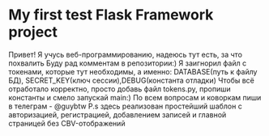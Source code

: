 # My first test Flask Framework project

Привет! Я учусь веб-программированию, надеюсь тут есть, за что похвалить
Буду рад комментам в репозитории:)
Я заигнорил файл с токенами, которые тут необходимы, а именно: DATABASE(путь к файлу БД), SECRET_KEY(ключ сессии),DEBUG(константа отладки)
Чтобы всё отработало корректно, просто добавь файл tokens.py, пропиши константы и смело запускай main:)
По всем вопросам и коворкам пиши в телеграм - @guybtw
P.s здесь реализован простейший шаблон с авторизацией, регистрацией, добавлением записей и главной страницей без CBV-отображений